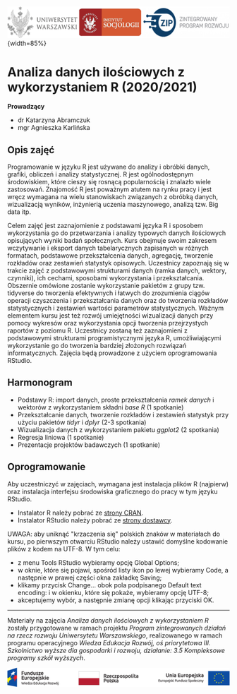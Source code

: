 ![](https://raw.githubusercontent.com/tzoltak/3502-SCC-ADR/master/belka_gorna.png){width=85%}

# Analiza danych ilościowych z wykorzystaniem R (2020/2021)

**Prowadzący**

- dr Katarzyna Abramczuk
- mgr Agnieszka Karlińska

## Opis zajęć 

Programowanie w języku R jest używane do analizy i obróbki danych, grafiki, obliczeń i analizy statystycznej. R jest ogólnodostępnym środowiskiem, które cieszy się rosnącą popularnością i znalazło wiele zastosowań. Znajomość R jest poważnym atutem na rynku pracy i jest wręcz wymagana na wielu stanowiskach związanych z obróbką danych, wizualizacją wyników, inżynierią uczenia maszynowego, analizą tzw. Big data itp.

Celem zajęć jest zaznajomienie z podstawami języka R i sposobem wykorzystania go do przetwarzania i analizy typowych danych ilościowych opisujących wyniki badań społecznych. Kurs obejmuje swoim zakresem wczytywanie i eksport danych tabelarycznych zapisanych w różnych formatach, podstawowe przekształcenia danych, agregację, tworzenie rozkładów oraz zestawień statystyk opisowych. Uczestnicy zapoznają się w trakcie zajęć z podstawowymi strukturami danych (ramka danych, wektory, czynniki), ich cechami, sposobami wykorzystania i przekształcania. Obszernie omówione zostanie wykorzystanie pakietów z grupy tzw. tidyverse do tworzenia efektywnych i łatwych do zrozumienia ciągów operacji czyszczenia i przekształcania danych oraz do tworzenia rozkładów statystycznych i zestawień wartości parametrów statystycznych. Ważnym elementem kursu jest też rozwój umiejętności wizualizacji danych przy pomocy wykresów oraz wykorzystania opcji tworzenia przejrzystych raportów z poziomu R. Uczestnicy zostaną też zaznajomieni z podstawowymi strukturami programistycznymi języka R, umożliwiającymi wykorzystanie go do tworzenia bardziej złożonych rozwiązań informatycznych. Zajęcia będą prowadzone z użyciem oprogramowania RStudio.

## Harmonogram

- Podstawy R: import danych, proste przekształcenia *ramek danych* i wektorów z wykorzystaniem składni *base R* (1 spotkanie)
- Przekształcanie danych, tworzenie rozkładów i zestawień statystyk przy użyciu pakietów *tidyr* i *dplyr* (2-3 spotkania)
- Wizualizacja danych z wykorzystaniem pakietu *ggplot2* (2 spotkania)
- Regresja liniowa (1 spotkanie)
- Prezentacje projektów badawczych (1 spotkanie)

## Oprogramowanie

Aby uczestniczyć w zajęciach, wymagana jest instalacja plików R (najpierw) oraz instalacja interfejsu środowiska graficznego do pracy w tym języku RStudio.

- Instalator R należy pobrać ze [strony CRAN](https://cran.r-project.org/).
- Instalator RStudio należy pobrać ze [strony dostawcy](https://rstudio.com/products/rstudio/download/#download).

UWAGA: aby uniknąć "krzaczenia się" polskich znaków w materiałach do kursu, po pierwszym otwarciu RStudio należy ustawić domyślne kodowanie plików z kodem na UTF-8. W tym celu:

- z menu Tools RStudio wybieramy opcję Global Options;
- w oknie, które się pojawi, spośród listy ikon po lewej wybieramy Code, a następnie w prawej części okna zakładkę Saving;
- klikamy przycisk Change... obok pola podpisanego Default text encoding: i w okienku, które się pokaże, wybieramy opcję UTF-8;
- akceptujemy wybór, a następnie zmianę opcji klikając przyciski OK.

---
Materiały na zajęcia *Analiza danych ilościowych z wykorzystaniem R* zostały przygotowane w ramach projektu *Program zintegrowanych działań na rzecz rozwoju Uniwersytetu Warszawskiego*, realizowanego w ramach programu operacyjnego *Wiedza Edukacja Rozwój, oś priorytetowa III. Szkolnictwo wyższe dla gospodarki i rozwoju, działanie: 3.5 Kompleksowe programy szkół wyższych*.

![](https://raw.githubusercontent.com/tzoltak/3502-SCC-ADR/master/belka_dolna.png)

